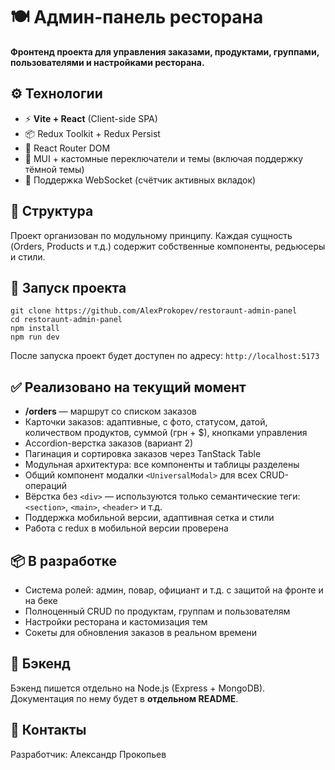 

  <h1>🍽️ Админ-панель ресторана</h1>

  <p><strong>Фронтенд проекта для управления заказами, продуктами, группами, пользователями и настройками ресторана.</strong></p>

  <h2>⚙️ Технологии</h2>
  <ul>
    <li>⚡️ <strong>Vite + React</strong> (Client-side SPA)</li>
    <li>📦 Redux Toolkit + Redux Persist</li>
    <li>🧩 React Router DOM</li>
    <li>🎨 MUI + кастомные переключатели и темы (включая поддержку тёмной темы)</li>
    <li>📡 Поддержка WebSocket (счётчик активных вкладок)</li>
  </ul>

  <h2>📁 Структура</h2>
  <p>Проект организован по модульному принципу. Каждая сущность (Orders, Products и т.д.) содержит собственные компоненты, редьюсеры и стили.</p>

  <h2>🚀 Запуск проекта</h2>
  <pre><code>git clone https://github.com/AlexProkopev/restoraunt-admin-panel
cd restoraunt-admin-panel
npm install
npm run dev</code></pre>

  <p>После запуска проект будет доступен по адресу: <code>http://localhost:5173</code></p>

  <h2>✅ Реализовано на текущий момент</h2>
  <ul>
    <li><strong>/orders</strong> — маршрут со списком заказов</li>
    <li>Карточки заказов: адаптивные, с фото, статусом, датой, количеством продуктов, суммой (грн + $), кнопками управления</li>
    <li>Accordion-верстка заказов (вариант 2)</li>
    <li>Пагинация и сортировка заказов через TanStack Table</li>
    <li>Модульная архитектура: все компоненты и таблицы разделены</li>
    <li>Общий компонент модалки <code>&lt;UniversalModal&gt;</code> для всех CRUD-операций</li>
    <li>Вёрстка без <code>&lt;div&gt;</code> — используются только семантические теги: <code>&lt;section&gt;</code>, <code>&lt;main&gt;</code>, <code>&lt;header&gt;</code> и т.д.</li>
    <li>Поддержка мобильной версии, адаптивная сетка и стили</li>
    <li>Работа с redux в мобильной версии проверена</li>
  </ul>

  <h2>📦 В разработке</h2>
  <ul>
    <li>Система ролей: админ, повар, официант и т.д. с защитой на фронте и на беке</li>
    <li>Полноценный CRUD по продуктам, группам и пользователям</li>
    <li>Настройки ресторана и кастомизация тем</li>
    <li>Сокеты для обновления заказов в реальном времени</li>
  </ul>

  <h2>🔌 Бэкенд</h2>
  <p>Бэкенд пишется отдельно на Node.js (Express + MongoDB). Документация по нему будет в <strong>отдельном README</strong>.</p>

  <h2>📎 Контакты</h2>
  <p>Разработчик: Александр Прокопьев</p>

</body>
</html>